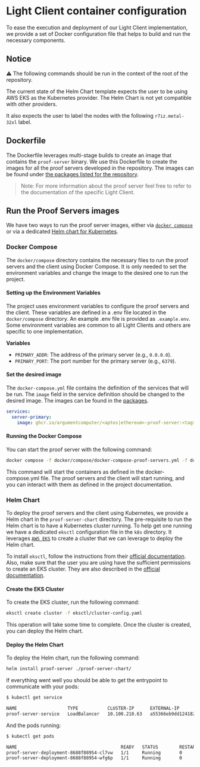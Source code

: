 # Light Client container configuration

To ease the execution and deployment of our Light Client implementation, we provide a set of Docker configuration file that helps to build and run the necessary components.

## Notice

⚠️ The following commands should be run in the context of the root of the repository.

The current state of the Helm Chart template expects the user to be using AWS EKS
as the Kubernetes provider. The Helm Chart is not yet compatible with other providers.

It also expects the user to label the nodes with the following `r7iz.metal-32xl`
label.

## Dockerfile

The Dockerfile leverages multi-stage builds to create an image that contains the `proof-server` binary.
We use this Dockerfile to create the images for all the proof servers developed
in the repository. The images can be found under [the packages listed for the repository](https://github.com/orgs/argumentcomputer/packages?repo_name=zk-light-clients).

> Note: For more information about the proof server feel free to refer to the 
> documentation  of the specific Light Client.

## Run the Proof Servers images

We have two ways to run the proof server images, either via [`docker compose`](https://docs.docker.com/compose/)
or via a dedicated [Helm chart for Kubernetes](https://helm.sh/).

### Docker Compose

The `docker/compose` directory contains the necessary files to run the proof 
servers and the client using Docker Compose. It is only needed to set the environment variables
and change the image to the desired one to run the project.

#### Setting up the Environment Variables

The project uses environment variables to configure the proof servers and the client. These variables are defined in a .env file located in the
`docker/compose` directory. An example .env file is provided as
`.example.env`. Some environment variables are common to all Light Clients and others are specific to one implementation.

**Variables**

- `PRIMARY_ADDR`: The address of the primary server (e.g., `0.0.0.0`).
- `PRIMARY_PORT`: The port number for the primary server (e.g., `6379`).

#### Set the desired image

The `docker-compose.yml` file contains the definition of the services that will be run. 
The `image` field in the service definition should be changed to the desired image. The images can be 
found in the [packages](https://github.com/orgs/argumentcomputer/packages?repo_name=zk-light-clients).

```yaml
services:
  server-primary:
    image: ghcr.io/argumentcomputer/<aptos|ethereum>-proof-server:<tag>
```

#### Running the Docker Compose

You can start the proof server with the following command:

```bash
docker compose -f docker/compose/docker-compose-proof-servers.yml -f docker/compose/docker-compose-<aptos|ethereum>.yml up
```

This command will start the containers as defined in the docker-compose.yml file. 
The proof servers and the client will start running, and you can interact with 
them as defined in the project documentation.

### Helm Chart

To deploy the proof servers and the client using Kubernetes, we provide a Helm chart in the `proof-server-chart`
directory. The pre-requisite to run the Helm chart is to have a Kubernetes cluster running.
To help get one running we have a dedicated `eksctl` configuration file in the `k8s` directory.
It leverages [`AWS EKS`](https://aws.amazon.com/eks/) to create a cluster that we can leverage to deploy the Helm chart.

To install `eksctl`, follow the instructions from their [official documentation](https://eksctl.io/installation/).
Also, make sure that the user you are using have the sufficient permissions to create an EKS cluster.
They are also described in the [official documentation](https://eksctl.io/usage/minimum-iam-policies/).

#### Create the EKS Cluster

To create the EKS cluster, run the following command:

```bash
eksctl create cluster -f eksctl/cluster-config.yaml
```

This operation will take some time to complete. Once the cluster is created, you can deploy the Helm chart.

#### Deploy the Helm Chart

To deploy the Helm chart, run the following command:

```bash
helm install proof-server ./proof-server-chart/
```

If everything went well you should be able to get the entrypoint to communicate
with your pods:

```bash
$ kubectl get service

NAME                   TYPE           CLUSTER-IP      EXTERNAL-IP                                                               PORT(S)        AGE
proof-server-service   LoadBalancer   10.100.210.63   a55366eb9dd124182a37c7ccfa8a0f53-1123495416.us-east-2.elb.amazonaws.com   80:30262/TCP   31s
```

And the pods running:

```bash
$ kubectl get pods

NAME                                       READY   STATUS        RESTARTS   AGE
proof-server-deployment-8688f88954-cl7vw   1/1     Running       0          59s
proof-server-deployment-8688f88954-wfg6p   1/1     Running       0          43s
```
